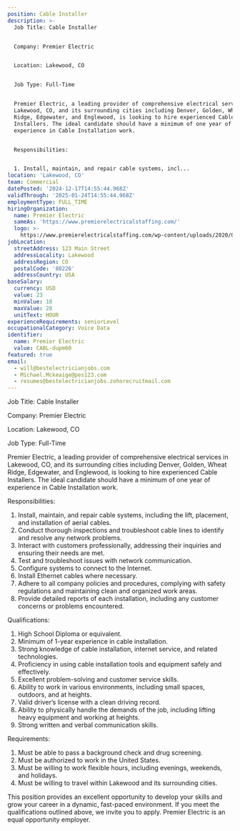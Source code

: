 ```yaml
---
position: Cable Installer
description: >-
  Job Title: Cable Installer


  Company: Premier Electric


  Location: Lakewood, CO


  Job Type: Full-Time


  Premier Electric, a leading provider of comprehensive electrical services in
  Lakewood, CO, and its surrounding cities including Denver, Golden, Wheat
  Ridge, Edgewater, and Englewood, is looking to hire experienced Cable
  Installers. The ideal candidate should have a minimum of one year of
  experience in Cable Installation work.


  Responsibilities:


  1. Install, maintain, and repair cable systems, incl...
location: 'Lakewood, CO'
team: Commercial
datePosted: '2024-12-17T14:55:44.968Z'
validThrough: '2025-01-24T14:55:44.968Z'
employmentType: FULL_TIME
hiringOrganization:
  name: Premier Electric
  sameAs: 'https://www.premierelectricalstaffing.com/'
  logo: >-
    https://www.premierelectricalstaffing.com/wp-content/uploads/2020/05/Premier-Electrical-Staffing-logo.png
jobLocation:
  streetAddress: 123 Main Street
  addressLocality: Lakewood
  addressRegion: CO
  postalCode: '80226'
  addressCountry: USA
baseSalary:
  currency: USD
  value: 23
  minValue: 18
  maxValue: 28
  unitText: HOUR
experienceRequirements: seniorLevel
occupationalCategory: Voice Data
identifier:
  name: Premier Electric
  value: CABL-dupm60
featured: true
email:
  - will@bestelectricianjobs.com
  - Michael.Mckeaige@pes123.com
  - resumes@bestelectricianjobs.zohorecruitmail.com
---
```




Job Title: Cable Installer

Company: Premier Electric

Location: Lakewood, CO

Job Type: Full-Time

Premier Electric, a leading provider of comprehensive electrical services in Lakewood, CO, and its surrounding cities including Denver, Golden, Wheat Ridge, Edgewater, and Englewood, is looking to hire experienced Cable Installers. The ideal candidate should have a minimum of one year of experience in Cable Installation work.

Responsibilities:

1. Install, maintain, and repair cable systems, including the lift, placement, and installation of aerial cables.
2. Conduct thorough inspections and troubleshoot cable lines to identify and resolve any network problems.
3. Interact with customers professionally, addressing their inquiries and ensuring their needs are met.
4. Test and troubleshoot issues with network communication.
5. Configure systems to connect to the Internet.
6. Install Ethernet cables where necessary.
7. Adhere to all company policies and procedures, complying with safety regulations and maintaining clean and organized work areas.
8. Provide detailed reports of each installation, including any customer concerns or problems encountered.

Qualifications:

1. High School Diploma or equivalent.
2. Minimum of 1-year experience in cable installation.
3. Strong knowledge of cable installation, internet service, and related technologies.
4. Proficiency in using cable installation tools and equipment safely and effectively.
5. Excellent problem-solving and customer service skills.
6. Ability to work in various environments, including small spaces, outdoors, and at heights.
7. Valid driver’s license with a clean driving record.
8. Ability to physically handle the demands of the job, including lifting heavy equipment and working at heights.
9. Strong written and verbal communication skills.
   
Requirements:

1. Must be able to pass a background check and drug screening.
2. Must be authorized to work in the United States.
3. Must be willing to work flexible hours, including evenings, weekends, and holidays.
4. Must be willing to travel within Lakewood and its surrounding cities.

This position provides an excellent opportunity to develop your skills and grow your career in a dynamic, fast-paced environment. If you meet the qualifications outlined above, we invite you to apply. Premier Electric is an equal opportunity employer.
